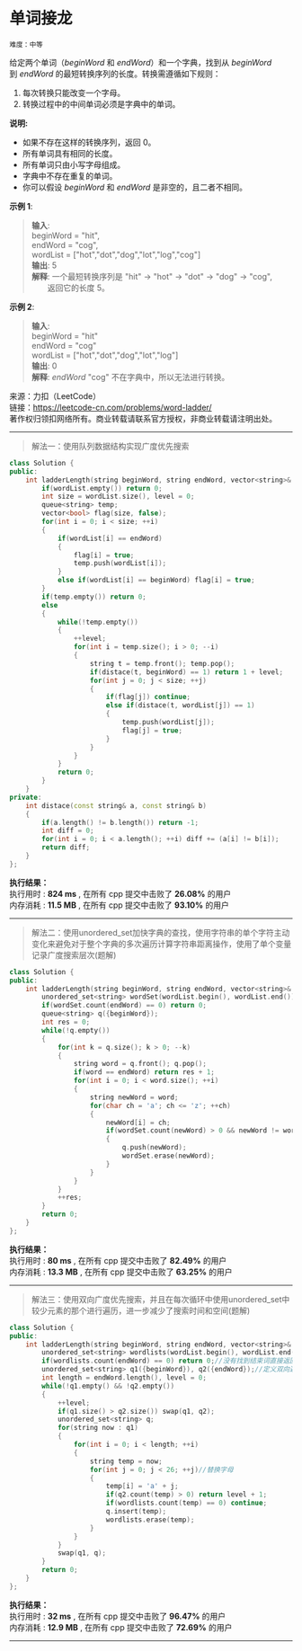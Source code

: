 # 单词接龙 #  
`难度：中等` 

给定两个单词（*beginWord* 和 *endWord*）和一个字典，找到从 *beginWord* 到 *endWord* 的最短转换序列的长度。转换需遵循如下规则：  
1. 每次转换只能改变一个字母。  
2. 转换过程中的中间单词必须是字典中的单词。  

**说明:**  
- 如果不存在这样的转换序列，返回 0。
- 所有单词具有相同的长度。
- 所有单词只由小写字母组成。
- 字典中不存在重复的单词。
- 你可以假设 *beginWord* 和 *endWord* 是非空的，且二者不相同。

**示例 1**:  

>**输入**:   
>beginWord = "hit",  
>endWord = "cog",  
>wordList = ["hot","dot","dog","lot","log","cog"]  
>**输出**: 5  
>**解释**: 一个最短转换序列是 "hit" -> "hot" -> "dot" -> "dog" -> "cog",  
>&emsp;&emsp;返回它的长度 5。  

**示例 2**:  

>**输入**:   
>beginWord = "hit"  
>endWord = "cog"  
>wordList = ["hot","dot","dog","lot","log"]  
>**输出**: 0  
>**解释**: *endWord* "cog" 不在字典中，所以无法进行转换。  

来源：力扣（LeetCode）  
链接：https://leetcode-cn.com/problems/word-ladder/  
著作权归领扣网络所有。商业转载请联系官方授权，非商业转载请注明出处。  

---  
>解法一：使用队列数据结构实现广度优先搜索  

```C++  
class Solution {
public:
    int ladderLength(string beginWord, string endWord, vector<string>& wordList) {
        if(wordList.empty()) return 0;
        int size = wordList.size(), level = 0;
        queue<string> temp;
        vector<bool> flag(size, false);
        for(int i = 0; i < size; ++i)
        {
            if(wordList[i] == endWord)
            {
                flag[i] = true;
                temp.push(wordList[i]);
            }
            else if(wordList[i] == beginWord) flag[i] = true;
        }
        if(temp.empty()) return 0;
        else
        {
            while(!temp.empty())
            {
                ++level;
                for(int i = temp.size(); i > 0; --i)
                {
                    string t = temp.front(); temp.pop();
                    if(distace(t, beginWord) == 1) return 1 + level;
                    for(int j = 0; j < size; ++j)
                    {
                        if(flag[j]) continue;
                        else if(distace(t, wordList[j]) == 1)
                        {
                            temp.push(wordList[j]);
                            flag[j] = true;
                        }
                    }
                }
            }
            return 0;
        }
    }
private:
    int distace(const string& a, const string& b)
    {
        if(a.length() != b.length()) return -1;
        int diff = 0;
        for(int i = 0; i < a.length(); ++i) diff += (a[i] != b[i]);
        return diff;
    }
};
```  

**执行结果：**  
执行用时 : **824 ms** , 在所有 cpp 提交中击败了 **26.08%** 的用户  
内存消耗 : **11.5 MB** , 在所有 cpp 提交中击败了 **93.10%** 的用户  

---  
>解法二：使用unordered_set加快字典的查找，使用字符串的单个字符主动变化来避免对于整个字典的多次遍历计算字符串距离操作，使用了单个变量记录广度搜索层次(题解)  

```C++  
class Solution {
public:
    int ladderLength(string beginWord, string endWord, vector<string>& wordList) {
        unordered_set<string> wordSet(wordList.begin(), wordList.end());
        if(wordSet.count(endWord) == 0) return 0;
        queue<string> q({beginWord});
        int res = 0;
        while(!q.empty())
        {
            for(int k = q.size(); k > 0; --k)
            {
                string word = q.front(); q.pop();
                if(word == endWord) return res + 1;
                for(int i = 0; i < word.size(); ++i)
                {
                    string newWord = word;
                    for(char ch = 'a'; ch <= 'z'; ++ch)
                    {
                        newWord[i] = ch;
                        if(wordSet.count(newWord) > 0 && newWord != word)
                        {
                            q.push(newWord);
                            wordSet.erase(newWord);
                        }   
                    }
                }
            }
            ++res;
        }
        return 0;
    }
};
```  

**执行结果：**  
执行用时 : **80 ms** , 在所有 cpp 提交中击败了 **82.49%** 的用户  
内存消耗 : **13.3 MB** , 在所有 cpp 提交中击败了 **63.25%** 的用户  

---  
>解法三：使用双向广度优先搜索，并且在每次循环中使用unordered_set中较少元素的那个进行遍历，进一步减少了搜索时间和空间(题解)  

```C++  
class Solution {
public:
    int ladderLength(string beginWord, string endWord, vector<string>& wordList) {
        unordered_set<string> wordlists(wordList.begin(), wordList.end());
        if(wordlists.count(endWord) == 0) return 0;//没有找到结束词直接返回0
        unordered_set<string> q1({beginWord}), q2({endWord});//定义双向遍历数组
        int length = endWord.length(), level = 0;
        while(!q1.empty() && !q2.empty())
        {
            ++level;
            if(q1.size() > q2.size()) swap(q1, q2);
            unordered_set<string> q;
            for(string now : q1)
            {
                for(int i = 0; i < length; ++i)
                {
                    string temp = now;
                    for(int j = 0; j < 26; ++j)//替换字母
                    {
                        temp[i] = 'a' + j;
                        if(q2.count(temp) > 0) return level + 1;
                        if(wordlists.count(temp) == 0) continue;
                        q.insert(temp);
                        wordlists.erase(temp);
                    }
                } 
            }
            swap(q1, q);
        }
        return 0;
    }
};
```  

**执行结果：**  
执行用时 : **32 ms** , 在所有 cpp 提交中击败了 **96.47%** 的用户  
内存消耗 : **12.9 MB** , 在所有 cpp 提交中击败了 **72.69%** 的用户  

---  